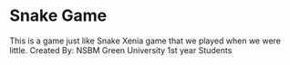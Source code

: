 # Snake Game
 This is a game just like Snake Xenia game that we played when we were little.
 Created By: NSBM Green University 1st year Students
